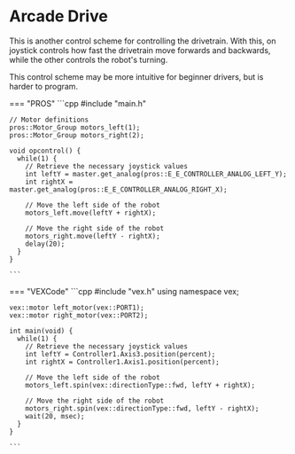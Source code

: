 # Arcade Drive

This is another control scheme for controlling the drivetrain. With this, on joystick controls how fast the drivetrain move forwards and backwards, while the other controls the robot's turning.

This control scheme may be more intuitive for beginner drivers, but is harder to program.

<!-- prettier-ignore-start -->
=== "PROS"
    ```cpp
    #include "main.h"

    // Motor definitions
    pros::Motor_Group motors_left(1);
    pros::Motor_Group motors_right(2);

    void opcontrol() {
      while(1) {
        // Retrieve the necessary joystick values
        int leftY = master.get_analog(pros::E_E_CONTROLLER_ANALOG_LEFT_Y);
        int rightX = master.get_analog(pros::E_E_CONTROLLER_ANALOG_RIGHT_X);

        // Move the left side of the robot
        motors_left.move(leftY + rightX);

        // Move the right side of the robot
        motors_right.move(leftY - rightX);
        delay(20);
      }
    }

    ```
=== "VEXCode"
    ```cpp
    #include "vex.h"
    using namespace vex;

    vex::motor left_motor(vex::PORT1);
    vex::motor right_motor(vex::PORT2);

    int main(void) {
      while(1) {
        // Retrieve the necessary joystick values
        int leftY = Controller1.Axis3.position(percent);
        int rightX = Controller1.Axis1.position(percent);
        
        // Move the left side of the robot
        motors_left.spin(vex::directionType::fwd, leftY + rightX);
        
        // Move the right side of the robot 
        motors_right.spin(vex::directionType::fwd, leftY - rightX);
        wait(20, msec);
      }
    }

    ```
<!-- prettier-ignore-end -->
